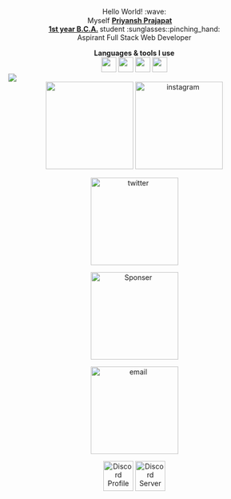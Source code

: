 <p align="center"> Hello World! :wave: <br> Myself <strong> <ins>Priyansh Prajapat</ins> </strong> <a href="https://priyansh.xyz"> <img src="https://cdn.priyansh.xyz/emojis/verified.png" width="15" height="15"> </a> <br>  <strong> <ins>1st year B.C.A.</ins> </strong> student :sunglasses::pinching_hand: <br> Aspirant Full Stack Web Developer</p>

<div align="center"> <b>Languages & tools I use</b> <br> <a href="https://web.dev/learn/html/"><img src="https://cdn.priyansh.xyz/emojis/html.png" width="30" height="30"></a> <a href="https://web.dev/learn/css/"><img src="https://cdn.priyansh.xyz/emojis/css.png" width="30" height="30"></a> <a href="https://developer.mozilla.org/en-US/docs/Web/JavaScript/"><img src="https://cdn.priyansh.xyz/emojis/js.png" width="30" height="30"></a> <a href="https://www.python.org/"><img src="https://cdn.priyansh.xyz/emojis/py.png" width="30" height="30"></a> </div> 

<img src="https://cdn.priyansh.xyz/src/div-line.gif">

<div align="center"> <a href="https://www.priyansh.xyz" target="_blank"><img src="https://cdn.priyansh.xyz/banner/priyanshdotxyz.png" style="width: 175px !important;" ></a> <a href="https://instagram.com/priyanshdotxyz" target="_blank"><img src="https://cdn.priyansh.xyz/banner/instagram.png" alt="instagram" style="width: 175px !important;" ></a></p> <p> <a href="https://twitter.com/priyanshdotxyz" target="_blank"><img src="https://cdn.priyansh.xyz/banner/twitter.png" alt="twitter" style="width: 175px !important;" ></a></p>
<p> <a href="https://buymeacoffee.com/priyanshdotxyz" target="_blank"><img src="https://cdn.priyansh.xyz/banner/buymeacoffee.png" alt="Sponser" style="width: 175px !important;" ></a> <p> <a href="mailto:hello@priyanshxyz" target="_blank"><img src="https://cdn.priyansh.xyz/banner/email.png" alt="email" style="width: 175px !important;" ></a></p> </div>
<div align="center"> <a href="https://discord.com/users/838764339942785051"><img src="https://discord.c99.nl/widget/theme-3/838764339942785051.png" alt="Discord Profile" height="60"></a>  <a href="https://discord.com/invite/VWUh7KuCwy"><img src="https://discord.com/api/guilds/1013114166963339434/widget.png?style=banner2" alt="Discord Server" height="60"></a> </div>
